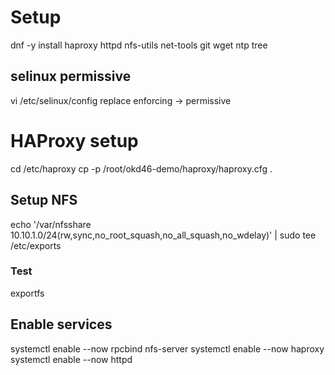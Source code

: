 # Setup


dnf -y install haproxy httpd nfs-utils net-tools git wget ntp tree 


## selinux permissive
vi /etc/selinux/config
replace enforcing -> permissive

# HAProxy setup
cd  /etc/haproxy
cp -p /root/okd46-demo/haproxy/haproxy.cfg .


## Setup NFS
echo '/var/nfsshare 10.10.1.0/24(rw,sync,no_root_squash,no_all_squash,no_wdelay)' | sudo tee /etc/exports
### Test
exportfs

## Enable services
systemctl enable --now rpcbind nfs-server 
systemctl enable --now haproxy
systemctl enable --now httpd
